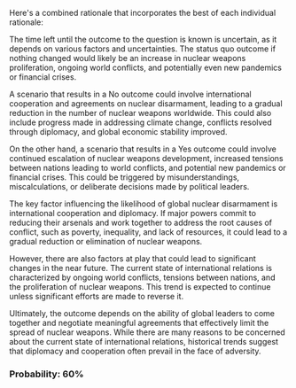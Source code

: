Here's a combined rationale that incorporates the best of each individual rationale:

The time left until the outcome to the question is known is uncertain, as it depends on various factors and uncertainties. The status quo outcome if nothing changed would likely be an increase in nuclear weapons proliferation, ongoing world conflicts, and potentially even new pandemics or financial crises.

A scenario that results in a No outcome could involve international cooperation and agreements on nuclear disarmament, leading to a gradual reduction in the number of nuclear weapons worldwide. This could also include progress made in addressing climate change, conflicts resolved through diplomacy, and global economic stability improved.

On the other hand, a scenario that results in a Yes outcome could involve continued escalation of nuclear weapons development, increased tensions between nations leading to world conflicts, and potential new pandemics or financial crises. This could be triggered by misunderstandings, miscalculations, or deliberate decisions made by political leaders.

The key factor influencing the likelihood of global nuclear disarmament is international cooperation and diplomacy. If major powers commit to reducing their arsenals and work together to address the root causes of conflict, such as poverty, inequality, and lack of resources, it could lead to a gradual reduction or elimination of nuclear weapons.

However, there are also factors at play that could lead to significant changes in the near future. The current state of international relations is characterized by ongoing world conflicts, tensions between nations, and the proliferation of nuclear weapons. This trend is expected to continue unless significant efforts are made to reverse it.

Ultimately, the outcome depends on the ability of global leaders to come together and negotiate meaningful agreements that effectively limit the spread of nuclear weapons. While there are many reasons to be concerned about the current state of international relations, historical trends suggest that diplomacy and cooperation often prevail in the face of adversity.

### Probability: 60%
